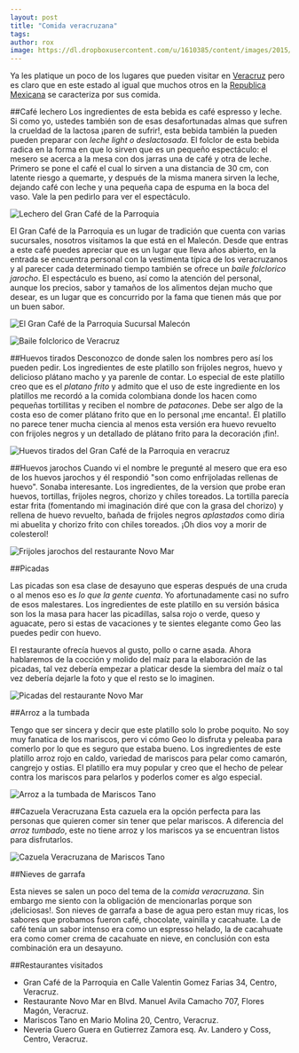 ```yaml
---
layout: post
title: "Comida veracruzana"
tags: 
author: rox
image: https://dl.dropboxusercontent.com/u/1610385/content/images/2015/03/image_20150320124708622-1.jpg
---
```

Ya les platique un poco de los lugares que pueden visitar en [Veracruz](/tag/veracruz) pero es claro que en este estado al igual que muchos otros en la [Republica Mexicana](/tag/mexico) se caracteriza por sus comida.

##Café lechero
Los ingredientes de esta bebida es café espresso y leche. Si como yo, ustedes también son de esas desafortunadas almas que sufren la crueldad de la lactosa ¡paren de sufrir!, esta bebida también la pueden pueden preparar con *leche light o deslactosada*. El folclor de esta bebida radica en la forma en que lo sirven que es un pequeño espectáculo: el mesero se acerca a la mesa con dos jarras una de café y otra de leche. Primero se pone el café el cual lo sirven a una distancia de 30 cm, con latente riesgo a quemarte, y después de la misma manera sirven la leche, dejando café con leche y una pequeña capa de espuma en la boca del vaso. Vale la pen pedirlo para ver el espectáculo.

![Lechero del Gran Café de la Parroquia](https://dl.dropboxusercontent.com/u/1610385/content/images/2015/03/image_20150320124222938.jpg)

El Gran Café de la Parroquia es un lugar de tradición que cuenta con varias sucursales, nosotros visitamos la que está en el Malecón. Desde que entras a este café puedes apreciar que es un lugar que lleva años abierto, en la entrada se encuentra personal con la vestimenta típica de los veracruzanos y al parecer cada determinado tiempo también se ofrece un *baile folclorico jarocho*. El espectáculo es bueno, así como la atención del personal, aunque los precios, sabor y tamaños de los alimentos dejan mucho que desear, es un lugar que es concurrido por la fama que tienen más que por un buen sabor. 

![El Gran Café de la Parroquia Sucursal Malecón](https://dl.dropboxusercontent.com/u/1610385/content/images/2015/03/2015-03-14-08-56-45.jpg)

![Baile folclorico de Veracruz](https://dl.dropboxusercontent.com/u/1610385/content/images/2015/03/image_20150320124402404.jpg)

##Huevos tirados
Desconozco de donde salen los nombres pero así los pueden pedir. Los ingredientes de este platillo son frijoles negros, huevo y delicioso plátano macho y ya parenle de contar. Lo especial de este platillo creo que es el *platano frito* y admito que el uso de este ingrediente en los platillos me recordó a la comida colombiana donde los hacen como pequeñas tortillitas y reciben el nombre de *patacones*. Debe ser algo de la costa eso de comer plátano frito que en lo personal ¡me encanta!. El platillo no parece tener mucha ciencia al menos esta versión era huevo revuelto con frijoles negros y un detallado de plátano frito para la decoración ¡fin!.

![Huevos tirados del Gran Café de la Parroquia en veracruz](https://dl.dropboxusercontent.com/u/1610385/content/images/2015/03/image_20150320124314927.jpg)

##Huevos jarochos
Cuando vi el nombre le pregunté al mesero que era eso de los huevos jarochos y él respondió "son como enfrijoladas rellenas de huevo". Sonaba interesante. Los ingredientes, de la version que probe eran huevos, tortillas, frijoles negros, chorizo y chiles toreados. La tortilla parecía estar frita (fomentando mi imaginación diré que con la grasa del chorizo) y rellena de huevo revuelto, bañada de frijoles negros *aplastados* como diria mi abuelita y chorizo frito con chiles toreados. ¡Oh dios voy a morir de colesterol!

![Frijoles jarochos del restaurante Novo Mar](https://dl.dropboxusercontent.com/u/1610385/content/images/2015/03/image_20150320124502905.jpg)

##Picadas

Las picadas son esa clase de desayuno que esperas después de una cruda o al menos eso es *lo que la gente cuenta*. Yo afortunadamente casi no sufro de esos malestares. Los ingredientes de este platillo en su versión básica son los la masa para hacer las picadillas, salsa rojo o verde, queso y aguacate, pero si estas de vacaciones y te sientes elegante como Geo las puedes pedir con huevo. 

El restaurante ofrecía huevos al gusto, pollo o carne asada. Ahora hablaremos de la cocción y molido del maíz para la elaboración de las picadas, tal vez debería empezar a platicar desde la siembra del maíz o tal vez debería dejarle la foto y que el resto se lo imaginen.

![Picadas del restaurante Novo Mar](https://dl.dropboxusercontent.com/u/1610385/content/images/2015/03/image_20150320124604071.jpg)

##Arroz a la tumbada

Tengo que ser sincera y decir que este platillo solo lo probe poquito. No soy muy fanatica de los mariscos, pero vi cómo Geo lo disfruta y peleaba para comerlo por lo que es seguro que estaba bueno. Los ingredientes de este platillo arroz rojo en caldo, variedad de mariscos para pelar como camarón, cangrejo y ostias. El platillo era muy popular y creo que el hecho de pelear contra los mariscos para pelarlos y poderlos comer es algo especial.

![Arroz a la tumbada de Mariscos Tano](https://dl.dropboxusercontent.com/u/1610385/content/images/2015/03/image_20150320124708622.jpg)

##Cazuela Veracruzana 
Esta cazuela era la opción perfecta para las personas que quieren comer sin tener que pelar mariscos. A diferencia del *arroz tumbado*, este no tiene arroz y los mariscos ya se encuentran listos para disfrutarlos. 

![Cazuela Veracruzana de Mariscos Tano](https://dl.dropboxusercontent.com/u/1610385/content/images/2015/03/image_20150320124818456.jpg)

##Nieves de garrafa

Esta nieves se salen un poco del tema de la *comida veracruzana*. Sin embargo me siento con la obligación de mencionarlas porque son ¡deliciosas!. Son nieves de garrafa a base de agua pero estan muy ricas, los sabores que probamos fueron café, chocolate, vainilla y cacahuate. La de café tenía un sabor intenso era como un espresso helado, la de cacahuate era como comer crema de cacahuate en nieve, en conclusión con esta combinación era un desayuno.

##Restaurantes visitados

* Gran Café de la Parroquia en Calle Valentin Gomez Farias 34, Centro, Veracruz.
* Restaurante Novo Mar en Blvd. Manuel Avila Camacho 707, Flores Magón, Veracruz.
* Mariscos Tano en Mario Molina 20, Centro, Veracruz.
* Neveria Guero Guera en Gutierrez Zamora esq. Av. Landero y Coss, Centro, Veracruz.